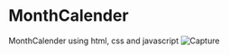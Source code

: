 # MonthCalender
 MonthCalender using html, css and javascript
![Capture](https://user-images.githubusercontent.com/55704250/186225941-a91c2f69-432b-42ce-a474-fea739d7516f.PNG)
